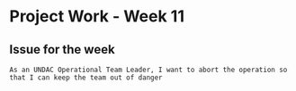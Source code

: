 # Project Work - Week 11

## Issue for the week 

```
As an UNDAC Operational Team Leader, I want to abort the operation so that I can keep the team out of danger

```
